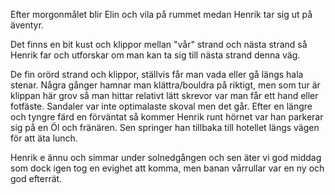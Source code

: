 Efter morgonmålet blir Elin och vila på rummet
medan Henrik tar sig ut på äventyr.

Det finns en bit kust och klippor mellan 
"vår" strand och nästa strand så Henrik far och
utforskar om man kan ta sig till nästa strand
denna väg.

De fin orörd strand och klippor, ställvis
får man vada eller gå längs hala stenar.
Några gånger hamnar man klättra/bouldra på riktigt,
men som tur är klippan här grov så man hittar relativt
lätt skrevor var man får ett hand eller fotfäste.
Sandaler var inte optimalaste skoval men det går.
Efter en längre och tyngre färd en förväntat
så kommer Henrik runt hörnet var han parkerar sig
på en Öl och fränären. Sen springer han tillbaka till
hotellet längs vägen för att äta lunch.

Henrik e ännu och simmar under solnedgången 
och sen äter vi god middag som dock igen 
tog en evighet att komma, men banan vårrullar var en
ny och god efterrät.
